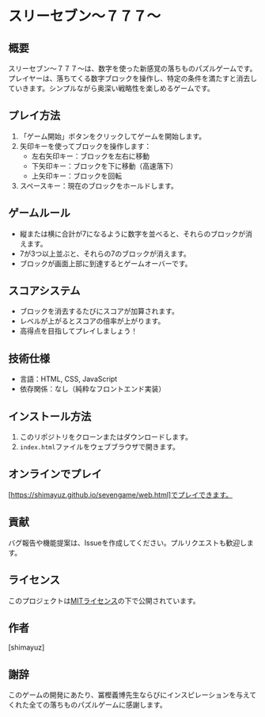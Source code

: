 # スリーセブン～７７７～

## 概要
スリーセブン～７７７～は、数字を使った新感覚の落ちものパズルゲームです。プレイヤーは、落ちてくる数字ブロックを操作し、特定の条件を満たすと消去していきます。シンプルながら奥深い戦略性を楽しめるゲームです。

## プレイ方法
1. 「ゲーム開始」ボタンをクリックしてゲームを開始します。
2. 矢印キーを使ってブロックを操作します：
   - 左右矢印キー：ブロックを左右に移動
   - 下矢印キー：ブロックを下に移動（高速落下）
   - 上矢印キー：ブロックを回転
3. スペースキー：現在のブロックをホールドします。

## ゲームルール
- 縦または横に合計が7になるように数字を並べると、それらのブロックが消えます。
- 7が3つ以上並ぶと、それらの7のブロックが消えます。
- ブロックが画面上部に到達するとゲームオーバーです。

## スコアシステム
- ブロックを消去するたびにスコアが加算されます。
- レベルが上がるとスコアの倍率が上がります。
- 高得点を目指してプレイしましょう！

## 技術仕様
- 言語：HTML, CSS, JavaScript
- 依存関係：なし（純粋なフロントエンド実装）

## インストール方法
1. このリポジトリをクローンまたはダウンロードします。
2. `index.html`ファイルをウェブブラウザで開きます。

## オンラインでプレイ
[https://shimayuz.github.io/sevengame/web.html]でプレイできます。

## 貢献
バグ報告や機能提案は、Issueを作成してください。プルリクエストも歓迎します。

## ライセンス
このプロジェクトは[MITライセンス](LICENSE)の下で公開されています。

## 作者
[shimayuz]

## 謝辞
このゲームの開発にあたり、冨樫義博先生ならびにインスピレーションを与えてくれた全ての落ちものパズルゲームに感謝します。
